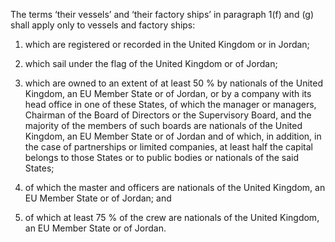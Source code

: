 The terms ‘their vessels’ and ‘their factory ships’ in paragraph 1(f) and (g) shall apply only to vessels and factory ships:

1. which are registered or recorded in the United Kingdom or in Jordan;

2. which sail under the flag of the United Kingdom or of Jordan;

3. which are owned to an extent of at least 50 % by nationals of the United Kingdom, an EU Member State or of Jordan, or by a company with its head office in one of these States, of which the manager or managers, Chairman of the Board of Directors or the Supervisory Board, and the majority of the members of such boards are nationals of the United Kingdom, an EU Member State or of Jordan and of which, in addition, in the case of partnerships or limited companies, at least half the capital belongs to those States or to public bodies or nationals of the said States;

4. of which the master and officers are nationals of the United Kingdom, an EU Member State or of Jordan; and

5. of which at least 75 % of the crew are nationals of the United Kingdom, an EU Member State or of Jordan.
